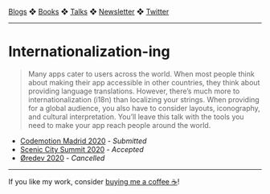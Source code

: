 [Blogs](../blogs.md) ❖ [Books](../books.md) ❖ [Talks](../talks.md) ❖ [Newsletter](https://tinyletter.com/vgonda) ❖ [Twitter](https://twitter.com/TTGonda)

---

# Internationalization-ing

> Many apps cater to users across the world. When most people think about making their app accessible in other countries, they think about providing language translations. However, there’s much more to internationalization (i18n) than localizing your strings. When providing for a global audience, you also have to consider layouts, iconography, and cultural interpretation. You’ll leave this talk with the tools you need to make your app reach people around the world.

- [Codemotion Madrid 2020](https://www.codemotion.com/) - _Submitted_
- [Scenic City Summit 2020](https://sceniccitysummit.com/) - _Accepted_
- [Øredev 2020](https://oredev.org/) - _Cancelled_

---

If you like my work, consider [buying me a coffee ☕](https://www.buymeacoffee.com/96JjLEW)!
